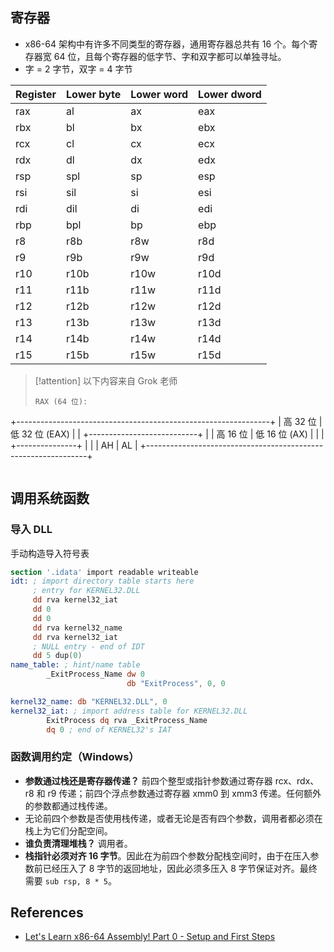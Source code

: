 ## 寄存器

* x86-64 架构中有许多不同类型的寄存器，通用寄存器总共有 16 个。每个寄存器宽 64 位，且每个寄存器的低字节、字和双字都可以单独寻址。
* 字 = 2 字节，双字 = 4 字节

| **Register** | **Lower byte** | **Lower word** | **Lower dword** |
| ------------ | -------------- | -------------- | --------------- |
| rax          | al             | ax             | eax             |
| rbx          | bl             | bx             | ebx             |
| rcx          | cl             | cx             | ecx             |
| rdx          | dl             | dx             | edx             |
| rsp          | spl            | sp             | esp             |
| rsi          | sil            | si             | esi             |
| rdi          | dil            | di             | edi             |
| rbp          | bpl            | bp             | ebp             |
| r8           | r8b            | r8w            | r8d             |
| r9           | r9b            | r9w            | r9d             |
| r10          | r10b           | r10w           | r10d            |
| r11          | r11b           | r11w           | r11d            |
| r12          | r12b           | r12w           | r12d            |
| r13          | r13b           | r13w           | r13d            |
| r14          | r14b           | r14w           | r14d            |
| r15          | r15b           | r15w           | r15d            |

> [!attention] 以下内容来自 Grok 老师
> ```text
> RAX (64 位):
+---------------------------------------------------------------+
| 高 32 位                          | 低 32 位 (EAX)            |
|                                   +---------------------------+
|                                   | 高 16 位 | 低 16 位 (AX)  |
|                                   |          +---------------+
|                                   |          | AH | AL       |
+---------------------------------------------------------------+
> ```

## 调用系统函数

### 导入 DLL

手动构造导入符号表

```nasm
section '.idata' import readable writeable
idt: ; import directory table starts here
     ; entry for KERNEL32.DLL
     dd rva kernel32_iat
     dd 0
     dd 0
     dd rva kernel32_name
     dd rva kernel32_iat
     ; NULL entry - end of IDT
     dd 5 dup(0)
name_table: ; hint/name table
        _ExitProcess_Name dw 0
                          db "ExitProcess", 0, 0

kernel32_name: db "KERNEL32.DLL", 0
kernel32_iat: ; import address table for KERNEL32.DLL
        ExitProcess dq rva _ExitProcess_Name
        dq 0 ; end of KERNEL32's IAT
```

### 函数调用约定（Windows）

* **参数通过栈还是寄存器传递？** 前四个整型或指针参数通过寄存器 rcx、rdx、r8 和 r9 传递；前四个浮点参数通过寄存器 xmm0 到 xmm3 传递。任何额外的参数都通过栈传递。
* 无论前四个参数是否使用栈传递，或者无论是否有四个参数，调用者都必须在栈上为它们分配空间。
* **谁负责清理堆栈？** 调用者。
* **栈指针必须对齐 16 字节**。因此在为前四个参数分配栈空间时，由于在压入参数前已经压入了 8 字节的返回地址，因此必须多压入 8 字节保证对齐。最终需要 `sub rsp, 8 * 5`。

## References

* [Let's Learn x86-64 Assembly! Part 0 - Setup and First Steps](https://gpfault.net/posts/asm-tut-0.txt.html)